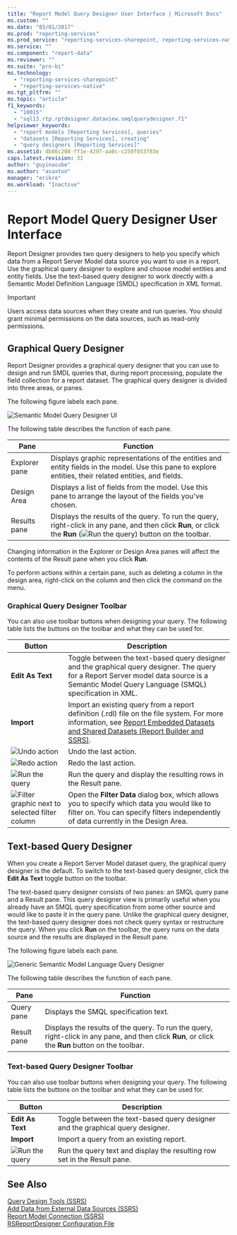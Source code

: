 ```yaml
---
title: "Report Model Query Designer User Interface | Microsoft Docs"
ms.custom: ""
ms.date: "03/01/2017"
ms.prod: "reporting-services"
ms.prod_service: "reporting-services-sharepoint, reporting-services-native"
ms.service: ""
ms.component: "report-data"
ms.reviewer: ""
ms.suite: "pro-bi"
ms.technology: 
  - "reporting-services-sharepoint"
  - "reporting-services-native"
ms.tgt_pltfrm: ""
ms.topic: "article"
f1_keywords: 
  - "10015"
  - "sql13.rtp.rptdesigner.dataview.smqlquerydesigner.f1"
helpviewer_keywords: 
  - "report models [Reporting Services], queries"
  - "datasets [Reporting Services], creating"
  - "query designers [Reporting Services]"
ms.assetid: db86c208-ff1e-4297-aa0c-c250f053f83e
caps.latest.revision: 31
author: "guyinacube"
ms.author: "asaxton"
manager: "erikre"
ms.workload: "Inactive"
---
```

# Report Model Query Designer User Interface
  Report Designer provides two query designers to help you specify which data from a Report Server Model data source you want to use in a report. Use the graphical query designer to explore and choose model entities and entity fields. Use the text-based query designer to work directly with a Semantic Model Definition Language (SMDL) specification in XML format.  
  
> [!IMPORTANT]  
>  Users access data sources when they create and run queries. You should grant minimal permissions on the data sources, such as read-only permissions.  
  
## Graphical Query Designer  
 Report Designer provides a graphical query designer that you can use to design and run SMDL queries that, during report processing, populate the field collection for a report dataset. The graphical query designer is divided into three areas, or panes.  
  
 The following figure labels each pane.  
  
 ![Semantic Model Query Designer UI](../../reporting-services/report-data/media/rsqd-dsawmodel-smql.gif "Semantic Model Query Designer UI")  
  
 The following table describes the function of each pane.  
  
|Pane|Function|  
|----------|--------------|  
|Explorer pane|Displays graphic representations of the entities and entity fields in the model. Use this pane to explore entities, their related entities, and fields.|  
|Design Area|Displays a list of fields from the model. Use this pane to arrange the layout of the fields you've chosen.|  
|Results pane|Displays the results of the query. To run the query, right-click in any pane, and then click **Run**, or click the **Run** (![Run the query](../../reporting-services/report-data/media/rsqdicon-run.gif "Run the query")) button on the toolbar.|  
  
 Changing information in the Explorer or Design Area panes will affect the contents of the Result pane when you click **Run**.  
  
 To perform actions within a certain pane, such as deleting a column in the design area, right-click on the column and then click the command on the menu.  
  
### Graphical Query Designer Toolbar  
 You can also use toolbar buttons when designing your query. The following table lists the buttons on the toolbar and what they can be used for.  
  
|Button|Description|  
|------------|-----------------|  
|**Edit As Text**|Toggle between the text-based query designer and the graphical query designer. The query for a Report Server model data source is a Semantic Model Query Language (SMQL) specification in XML.|  
|**Import**|Import an existing query from a report definition (.rdl) file on the file system. For more information, see [Report Embedded Datasets and Shared Datasets &#40;Report Builder and SSRS&#41;](../../reporting-services/report-data/report-embedded-datasets-and-shared-datasets-report-builder-and-ssrs.md).|  
|![Undo action](../../reporting-services/report-data/media/rsqdicon-undo.gif "Undo action")|Undo the last action.|  
|![Redo action](../../reporting-services/report-data/media/rsqdicon-redo.gif "Redo action")|Redo the last action.|  
|![Run the query](../../reporting-services/report-data/media/rsqdicon-run.gif "Run the query")|Run the query and display the resulting rows in the Result pane.|  
|![Filter graphic next to selected filter column](../../reporting-services/report-data/media/rsqdicon-filter.gif "Filter graphic next to selected filter column")|Open the **Filter Data** dialog box, which allows you to specify which data you would like to filter on. You can specify filters independently of data currently in the Design Area.|  
  
## Text-based Query Designer  
 When you create a Report Server Model dataset query, the graphical query designer is the default. To switch to the text-based query designer, click the **Edit As Text** toggle button on the toolbar.  
  
 The text-based query designer consists of two panes: an SMQL query pane and a Result pane. This query designer view is primarily useful when you already have an SMQL query specification from some other source and would like to paste it in the query pane. Unlike the graphical query designer, the text-based query designer does not check query syntax or restructure the query. When you click **Run** on the toolbar, the query runs on the data source and the results are displayed in the Result pane.  
  
 The following figure labels each pane.  
  
 ![Generic Semantic Model Language Query Designer](../../reporting-services/report-data/media/rsqd-dsawmodel-smql-generic.gif "Generic Semantic Model Language Query Designer")  
  
 The following table describes the function of each pane.  
  
|Pane|Function|  
|----------|--------------|  
|Query pane|Displays the SMQL specification text.|  
|Result pane|Displays the results of the query. To run the query, right-click in any pane, and then click **Run**, or click the **Run** button on the toolbar.|  
  
### Text-based Query Designer Toolbar  
 You can also use toolbar buttons when designing your query. The following table lists the buttons on the toolbar and what they can be used for.  
  
|Button|Description|  
|------------|-----------------|  
|**Edit As Text**|Toggle between the text-based query designer and the graphical query designer.|  
|**Import**|Import a query from an existing report.|  
|![Run the query](../../reporting-services/report-data/media/rsqdicon-run.gif "Run the query")|Run the query text and display the resulting row set in the Result pane.|  
  
## See Also  
 [Query Design Tools &#40;SSRS&#41;](../../reporting-services/report-data/query-design-tools-ssrs.md)   
 [Add Data from External Data Sources &#40;SSRS&#41;](../../reporting-services/report-data/add-data-from-external-data-sources-ssrs.md)   
 [Report Model Connection &#40;SSRS&#41;](../../reporting-services/report-data/report-model-connection-ssrs.md)   
 [RSReportDesigner Configuration File](../../reporting-services/report-server/rsreportdesigner-configuration-file.md)  
  
  
